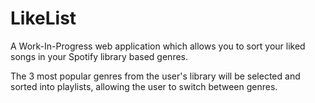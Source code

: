 # LikeList

A Work-In-Progress web application which allows you to sort your liked songs in your Spotify library based genres.

The 3 most popular genres from the user's library will be selected and sorted into playlists, allowing the user to switch between genres.
